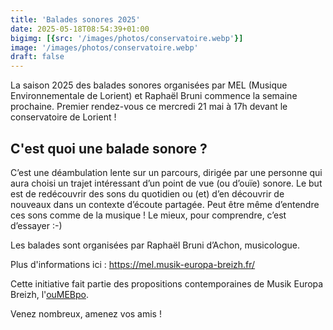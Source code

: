 ```yaml
---
title: 'Balades sonores 2025'
date: 2025-05-18T08:54:39+01:00
bigimg: [{src: '/images/photos/conservatoire.webp'}]
image: '/images/photos/conservatoire.webp'
draft: false
---
```


La saison 2025 des balades sonores organisées par MEL (Musique Environnementale de Lorient) et Raphaël Bruni commence la semaine prochaine. Premier rendez-vous ce mercredi 21 mai à 17h devant le conservatoire de Lorient !

## C'est quoi une balade sonore ?

C’est une déambulation lente sur un parcours, dirigée par une personne
qui aura choisi un trajet intéressant d’un point de vue (ou d’ouïe)
sonore. Le but est de redécouvrir des sons du quotidien ou (et) d’en
découvrir de nouveaux dans un contexte d’écoute partagée. Peut être
même d’entendre ces sons comme de la musique ! Le mieux, pour
comprendre, c’est d’essayer :-)

Les balades sont organisées par Raphaël Bruni d’Achon, musicologue.

Plus d'informations ici : https://mel.musik-europa-breizh.fr/

Cette initiative fait partie des propositions contemporaines de Musik Europa Breizh, l'[ouMEBpo](/oumebpo).

Venez nombreux, amenez vos amis !
